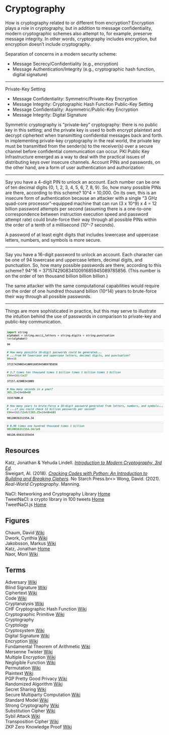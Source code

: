 # Cryptography

How is cryptography related to or different from encryption? Encryption plays a role in cryptography, but in addition to message confidentiality, modern cryptographic schemes also attempt to, for example, preserve message integrity. In other words, cryptography includes encryption, but encryption doesn’t include cryptography.

Separation of concerns in a modern security scheme:
* Message Secrecy/Confidentiality (e.g., encryption)
* Message Authentication/Integrity (e.g., cryptographic hash function, digital signature)

-----

Private-Key Setting
* Message Confidentiality: Symmetric/Private-Key Encryption
* Message Integrity: Cryptographic Hash Function
Public-Key Setting
* Message Confidentiality: Asymmetric/Public-Key Encryption
* Message Integrity: Digital Signature

Symmetric cryptography is “private-key” cryptography: there is no public key in this setting; and the private key is used to both encrypt plaintext and decrypt ciphertext when transmitting confidential messages back and forth. In implementing private-key cryptography in the real world, the private key must be transmitted from the sender(s) to the receiver(s) over a secure channel before confidential communication can occur. PKI Public Key Infrastructure emerged as a way to deal with the practical issues of distributing keys over insecure channels. Account PINs and passwords, on the other hand, are a form of user authentication and authorization:

-----

Say you have a 4-digit PIN to unlock an account. Each number can be one of ten decimal digits {0, 1, 2, 3, 4, 5, 6, 7, 8, 9}. So, how many possible PINs are there, according to this scheme? 10^4 = 10,000.
On its own, this is an insecure form of authentication because an attacker with a single “3 GHz quad-core processor”-equipped machine that can run (3 x 10^9) x 4 = 12 billion password attempts per second (assuming there is a one-to-one correspondence between instruction execution speed and password attempt rate) could brute-force their way through all possible PINs within the order of a tenth of a millisecond (10^-7 seconds).

A password of at least eight digits that includes lowercase and uppercase letters, numbers, and symbols is more secure.

-----

Say you have a 16-digit password to unlock an account. Each character can be one of 94 lowercase and uppercase letters, decimal digits, and punctuation. So, how many possible passwords are there, according to this scheme? 94^16 = 37157429083410091685945089785856. (This number is on the order of ten thousand billion billion billion.)

The same attacker with the same computational capabilities would require on the order of one hundred thousand billion (10^14) years to brute-force their way through all possible passwords.

-----

Things are more sophisticated in practice, but this may serve to illustrate the intuition behind the use of passwords in comparison to private-key and public-key communication.

![](images/password.png)



## Resources

Katz, Jonathan & Yehuda Lindell. [_Introduction to Modern Cryptography, 3rd Ed_](https://www.cs.umd.edu/~jkatz/imc.html).<br>
Sweigart, Al. (2018). [_Cracking Codes with Python: An Introduction to Building and Breaking Ciphers_](http://inventwithpython.com/cracking/). No Starch Press.br<>
Wong, David. (2021). _Real-World Cryptography_. Manning.<br>

NaCl: Networking and Cryptography Library [Home](http://nacl.cr.yp.to)<br>
TweetNaCl: a crypto library in 100 tweets [Home](http://tweetnacl.cr.yp.to)<br>
TweetNaCl.js [Home](https://tweetnacl.js.org/#/)<br>



## Figures

Chaum, David [Wiki](https://en.wikipedia.org/wiki/David_Chaum)<br>
Dwork, Cynthia [Wiki](https://en.wikipedia.org/wiki/Cynthia_Dwork)<br>
Jakobsson, Markus [Wiki](https://en.wikipedia.org/wiki/Markus_Jakobsson)<br>
Katz, Jonathan [Home](https://www.cs.umd.edu/~jkatz/)<br>
Naor, Moni [Wiki](https://en.wikipedia.org/wiki/Moni_Naor)<br>



## Terms

Adversary [Wiki](https://en.wikipedia.org/wiki/Adversary_(cryptography))<br>
Blind Signature [Wiki](https://en.wikipedia.org/wiki/Blind_signature)<br>
Ciphertext [Wiki](https://en.wikipedia.org/wiki/Ciphertext)<br>
Code [Wiki](https://en.wikipedia.org/wiki/Code_(cryptography))<br>
Cryptanalysis [Wiki](https://en.wikipedia.org/wiki/Cryptanalysis)<br>
CHF Cryptographic Hash Function [Wiki](https://en.wikipedia.org/wiki/Cryptographic_hash_function)<br>
Cryptographic Primitive [Wiki](https://en.wikipedia.org/wiki/Cryptographic_primitive)<br>
Cryptography<br>
Cryptology<br>
Cryptosystem [Wiki](https://en.wikipedia.org/wiki/Cryptosystem)<br>
Digital Signature [Wiki](https://en.wikipedia.org/wiki/Digital_signature)<br>
Encryption [Wiki](https://en.wikipedia.org/wiki/Encryption)<br>
Fundamental Theorem of Arithmetic [Wiki](https://en.wikipedia.org/wiki/Fundamental_theorem_of_arithmetic)<br>
Mersenne Twister [Wiki](https://en.wikipedia.org/wiki/Mersenne_Twister)<br>
Multiple Encryption [Wiki](https://en.wikipedia.org/wiki/Multiple_encryption)<br>
Negligible Function [Wiki](https://en.wikipedia.org/wiki/Negligible_function)<br>
Permutation [Wiki](https://en.wikipedia.org/wiki/Permutation)<br>
Plaintext [Wiki](https://en.wikipedia.org/wiki/Plaintext)<br>
PGP Pretty Good Privacy [Wiki](https://en.wikipedia.org/wiki/Pretty_Good_Privacy)<br>
Randomized Algorithm [Wiki](https://en.wikipedia.org/wiki/Randomized_algorithm)<br>
Secret Sharing [Wiki](https://en.wikipedia.org/wiki/Secret_sharing)<br>
Secure Multiparty Computation [Wiki](https://en.wikipedia.org/wiki/Secure_multi-party_computation)<br>
Standard Model [Wiki](https://en.wikipedia.org/wiki/Standard_model_(cryptography))<br>
Strong Cryptography [Wiki](https://en.wikipedia.org/wiki/Strong_cryptography)<br>
Substitution Cipher [Wiki](https://en.wikipedia.org/wiki/Substitution_cipher)<br>
Sybil Attack [Wiki](https://en.wikipedia.org/wiki/Sybil_attack)<br>
Transposition Cipher [Wiki](https://en.wikipedia.org/wiki/Transposition_cipher)<br>
ZKP Zero Knowledge Proof [Wiki](https://en.wikipedia.org/wiki/Zero-knowledge_proof)<br>
